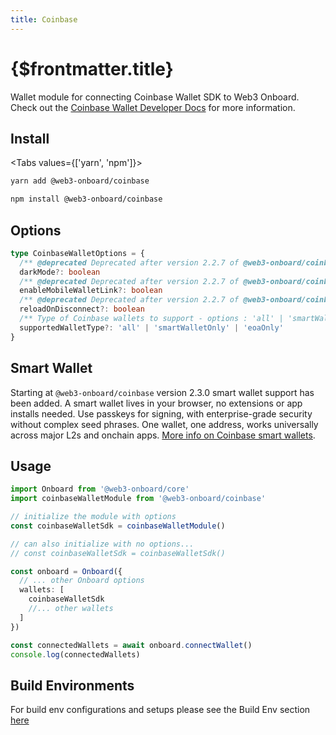 ```yaml
---
title: Coinbase
---
```


# {$frontmatter.title}

Wallet module for connecting Coinbase Wallet SDK to Web3 Onboard. Check out the [Coinbase Wallet Developer Docs](https://docs.cloud.coinbase.com/wallet-sdk/docs) for more information.

## Install

<Tabs values={['yarn', 'npm']}>
<TabPanel value="yarn">

```sh copy
yarn add @web3-onboard/coinbase
```

  </TabPanel>
  <TabPanel value="npm">

```sh copy
npm install @web3-onboard/coinbase
```

  </TabPanel>
</Tabs>

## Options

```typescript
type CoinbaseWalletOptions = {
  /** @deprecated Deprecated after version 2.2.7 of @web3-onboard/coinbase Use dark theme */
  darkMode?: boolean
  /** @deprecated Deprecated after version 2.2.7 of @web3-onboard/coinbase whether to connect mobile web app via WalletLink, defaults to false */
  enableMobileWalletLink?: boolean
  /** @deprecated Deprecated after version 2.2.7 of @web3-onboard/coinbase whether or not to reload dapp automatically after disconnect, defaults to true */
  reloadOnDisconnect?: boolean
  /** Type of Coinbase wallets to support - options : 'all' | 'smartWalletOnly' | 'eoaOnly' - Default to `all` */
  supportedWalletType?: 'all' | 'smartWalletOnly' | 'eoaOnly'
}
```

## Smart Wallet

Starting at `@web3-onboard/coinbase` version 2.3.0 smart wallet support has been added. A smart wallet lives in your browser, no extensions or app installs needed. Use passkeys for signing, with enterprise-grade security without complex seed phrases. One wallet, one address, works universally across major L2s and onchain apps. [More info on Coinbase smart wallets](https://www.coinbase.com/wallet/smart-wallet).

## Usage

```typescript
import Onboard from '@web3-onboard/core'
import coinbaseWalletModule from '@web3-onboard/coinbase'

// initialize the module with options
const coinbaseWalletSdk = coinbaseWalletModule()

// can also initialize with no options...
// const coinbaseWalletSdk = coinbaseWalletSdk()

const onboard = Onboard({
  // ... other Onboard options
  wallets: [
    coinbaseWalletSdk
    //... other wallets
  ]
})

const connectedWallets = await onboard.connectWallet()
console.log(connectedWallets)
```

## Build Environments

For build env configurations and setups please see the Build Env section [here](/docs/modules/core#build-environments)
